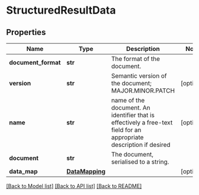 # StructuredResultData

## Properties
Name | Type | Description | Notes
------------ | ------------- | ------------- | -------------
**document_format** | **str** | The format of the document. | 
**version** | **str** | Semantic version of the document; MAJOR.MINOR.PATCH | [optional] 
**name** | **str** | name of the document. An identifier that is effectively a free-text field for an appropriate description if desired | [optional] 
**document** | **str** | The document, serialised to a string. | 
**data_map** | [**DataMapping**](DataMapping.md) |  | [optional] 

[[Back to Model list]](../README.md#documentation-for-models) [[Back to API list]](../README.md#documentation-for-api-endpoints) [[Back to README]](../README.md)


